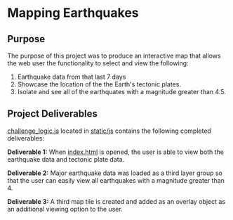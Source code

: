 # Mapping Earthquakes

## Purpose

The purpose of this project was to produce an interactive map that allows the web user the functionality to select and view the following:
  1. Earthquake data from that last 7 days 
  2. Showcase the location of the the Earth's tectonic plates.
  3. Isolate and see all of the earthquates with a magnitude greater than 4.5.
  
## Project Deliverables

[challenge_logic.js](https://github.com/hollyouellette/Mapping_Earthquakes/blob/main/Earthquake_Challenge/static/js/challenge_logic.js) located in [static/js](https://github.com/hollyouellette/Mapping_Earthquakes/tree/main/Earthquake_Challenge/static/js) contains the following completed deliverables:

   **Deliverable 1:** When [index.html](https://github.com/hollyouellette/Mapping_Earthquakes/blob/main/Earthquake_Challenge/index.html) is opened, the user is able to view both the earthquake data and tectonic plate data.
  
   **Deliverable 2:** Major earthquake data was loaded as a third layer group so that the user can easily view all earthquakes with a magnitude greater than 4.
 
 **Deliverable 3:** A third map tile is created and added as an overlay object as an additional viewing option to the user.
